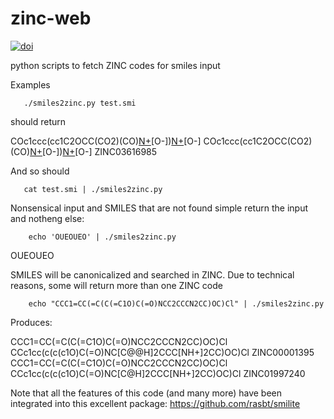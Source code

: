 zinc-web
========

[![doi](https://zenodo.org/badge/3853/ryancoleman/zinc-web.png)](http://dx.doi.org/10.5281/zenodo.10214)

python scripts to fetch ZINC codes for smiles input

Examples

       ./smiles2zinc.py test.smi

should return 

COc1ccc(cc1C2OCC(CO2)(CO)[N+](=O)[O-])[N+](=O)[O-] COc1ccc(cc1C2OCC(CO2)(CO)[N+](=O)[O-])[N+](=O)[O-]	ZINC03616985

And so should 

       cat test.smi | ./smiles2zinc.py

Nonsensical input and SMILES that are not found simple return the input 
and notheng else:

        echo 'OUEOUEO' | ./smiles2zinc.py 

OUEOUEO

SMILES will be canonicalized and searched in ZINC. Due to technical 
reasons, some will return more than one ZINC code

        echo "CCC1=CC(=C(C(=C1O)C(=O)NCC2CCCN2CC)OC)Cl" | ./smiles2zinc.py 

Produces: 

CCC1=CC(=C(C(=C1O)C(=O)NCC2CCCN2CC)OC)Cl CCc1cc(c(c(c1O)C(=O)NC[C@@H]2CCC[NH+]2CC)OC)Cl	ZINC00001395
CCC1=CC(=C(C(=C1O)C(=O)NCC2CCCN2CC)OC)Cl CCc1cc(c(c(c1O)C(=O)NC[C@H]2CCC[NH+]2CC)OC)Cl	ZINC01997240


Note that all the features of this code (and many more) have been integrated into this excellent package: https://github.com/rasbt/smilite

